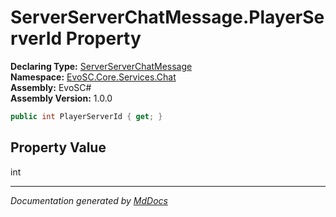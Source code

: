 ﻿<!--  
  <auto-generated>   
    The contents of this file were generated by a tool.  
    Changes to this file may be list if the file is regenerated  
  </auto-generated>   
-->

# ServerServerChatMessage.PlayerServerId Property

**Declaring Type:** [ServerServerChatMessage](../index.md)  
**Namespace:** [EvoSC.Core.Services.Chat](../../index.md)  
**Assembly:** EvoSC\#  
**Assembly Version:** 1.0.0

```csharp
public int PlayerServerId { get; }
```

## Property Value

int

___

*Documentation generated by [MdDocs](https://github.com/ap0llo/mddocs)*
